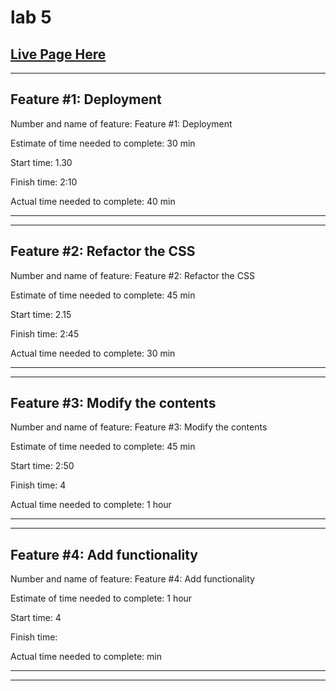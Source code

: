 # lab 5

## [Live Page Here](https://ikaj.herokuapp.com/)
----

## Feature #1: Deployment

Number and name of feature: Feature #1: Deployment

Estimate of time needed to complete: 30 min

Start time: 1.30

Finish time: 2:10

Actual time needed to complete: 40 min

-----
----
## Feature #2: Refactor the CSS

Number and name of feature: Feature #2: Refactor the CSS

Estimate of time needed to complete: 45 min

Start time: 2.15

Finish time: 2:45

Actual time needed to complete: 30 min

-----
-----

## Feature #3: Modify the contents

Number and name of feature: Feature #3: Modify the contents

Estimate of time needed to complete: 45 min

Start time: 2:50

Finish time: 4

Actual time needed to complete: 1 hour

-----
-----
## Feature #4: Add functionality

Number and name of feature: Feature #4: Add functionality

Estimate of time needed to complete: 1 hour

Start time: 4

Finish time: 

Actual time needed to complete:  min

-----
-----
